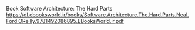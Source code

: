 Book
Software Architecture:  The Hard Parts
https://dl.ebooksworld.ir/books/Software.Architecture.The.Hard.Parts.Neal.Ford.OReilly.9781492086895.EBooksWorld.ir.pdf
